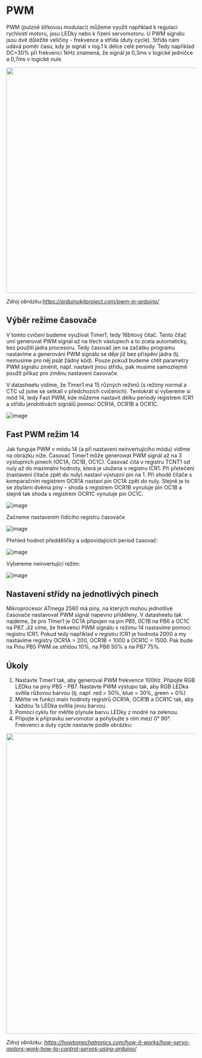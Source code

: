 # PWM

PWM (pulzně šířkovou modulaci) můžeme využít například k regulaci rychlosti motoru, jasu LEDky nebo k řízení servomotoru. U PWM signálu jsou dvě důležité veličiny - frekvence a střída (duty cycle). Střída nám udává poměr času, kdy je signál v log.1 k délce celé periody. Tedy například DC=30% při frekvenci 1kHz znamená, že signál je 0,3ms v  logické jedničce a 0,7ms v logické nule.

<img src="https://github.com/user-attachments/assets/a54b052d-7a31-424e-b982-7bb4a846f13b" width="600"/>

*Zdroj obrázku:https://arduinokitproject.com/pwm-in-arduino/*

## Výběr režime časovače

V tomto cvičení budeme využívat Timer1, tedy 16bitový čítač. Tento čítač umí generovat PWM signál až na třech vástupech a to zcela automaticky, bez použití jádra procesoru. Tedy časovač jen na začátku programu nastavíme a generování PWM signálu se děje již bez přispění jádra (tj. nemusíme pro něj psát žádný kód). Pouze pokud budeme chtít parametry PWM signálu změnit, např. nastavit jinou střídu, pak musíme samozřejmě použít příkaz pro změnu nastavení časovače.

V datasheetu vidíme, že Timer1 má 15 různých režimů (s režimy normal a CTC už jsme se setkali v předchozích cvičeních). Tentokrát si vybereme si mód 14, tedy Fast PWM, kde můžeme nastavit délku periody registrem ICR1 a střídu jendotlivách signálů pomocí OCR1A, OCR1B a OCR1C.

![image](https://github.com/user-attachments/assets/46d04634-b54f-4302-9edd-85ca25d63233)

## Fast PWM režim 14

Jak funguje PWM v módu 14 (a při nastavení neinvertujícího módu) vidíme na obrázku níže. Časovač Timer1 může generowat PWM signál až na 3 výstupních pinech (OC1A, OC1B, OC1C). Časovač čítá v registru TCNT1 od nuly až do maximální hodnoty, která je uložena v registru ICR1. Při přetečení (nastavení čítače zpět do nuly) nastaví výstupní pin na 1. Při shodě čítače s komparačním registrem OCR1A nastaví pin OC1A zpět do nuly. Stejně je to se zbylámi dvěma piny - shoda s registrem OCR1B vynuluje pin OC1B a stejně tak shoda s registrem OCR1C vynuluje pin OC1C.

![image](https://github.com/user-attachments/assets/a5f092e8-8585-4e9b-a1be-719aa85f66d0)

Začneme nastavením řídícího registru časovače

![image](https://github.com/user-attachments/assets/84240a48-cf04-4c65-8369-c9a0bf85c769)

Přehled hodnot předděličky a odpovídajících period časovač:

![image](https://github.com/user-attachments/assets/01d3932f-f769-4452-97d9-7aab6448f6b2)

Vybereme neinvertující režim:

![image](https://github.com/user-attachments/assets/73045035-97a6-4c02-b3df-2adae6312450)

## Nastavení střídy na jednotlivých pinech

Mikroprocesor ATmega 2560 má piny, na kterých mohou jednotlivé časovače nastavovat PWM signál napevno přiděleny. V datasheetu tak najdeme, že pro TImer1 je OC1A připojen na pin PB5, 0C1B na PB6 a OC1C na PB7.
Již víme, že frekvenci PWM signálu v režimu 14 nastavíme pomocí registru ICR1. Pokud tedy například v registru ICR1 je hodnota 2000 a my nastavíme registry OCR1A = 200, OCR1B = 1000 a OCR1C  = 1500. Pak bude na Pinu PB5 PWM se střídou 10%, na PB6 50% a na PB7 75%.


## Úkoly

1. Nastavte Timer1 tak, aby generoval PWM frekvence 100Hz. Připojte RGB LEDku na piny PB5 - PB7. Nastavte PWM výstupo tak, aby RGB LEDka svítila růžovou barvou (tj. např. red = 50%, blue = 30%, green = 0%)
2. Měňte ve funkci main hodnoty registrů OCR1A, OCR1B a OCR1C tak, aby každou 1s LEDka svítila jinou barvou.
3. Pomocí cyklu for měňte plynule barvu LEDky z modré na zelenou.
4. Připojte k přípravku servomotor a pohybujte s ním mezi 0° 90°. Frekvenci a duty cycle nastavte podle obrázku:

<img src="https://github.com/user-attachments/assets/c764915c-387e-4741-8842-d2b9a450c3dc" width="800"/>

*Zdroj obrázku: https://howtomechatronics.com/how-it-works/how-servo-motors-work-how-to-control-servos-using-arduino/*

